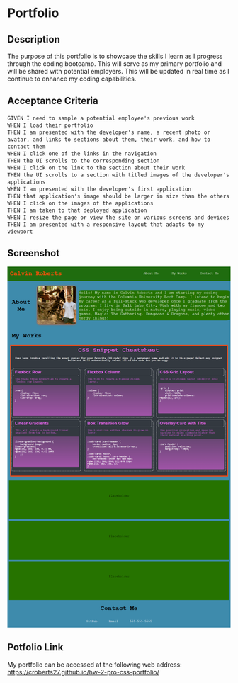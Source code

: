 # Portfolio

## Description

The purpose of this portfolio is to showcase the skills I learn as I progress through the coding bootcamp. This will serve as my primary portfolio and will be shared with potential employers. This will be updated in real time as I continue to enhance my coding capabilities. 

## Acceptance Criteria
````
GIVEN I need to sample a potential employee's previous work
WHEN I load their portfolio
THEN I am presented with the developer's name, a recent photo or avatar, and links to sections about them, their work, and how to contact them
WHEN I click one of the links in the navigation
THEN the UI scrolls to the corresponding section
WHEN I click on the link to the section about their work
THEN the UI scrolls to a section with titled images of the developer's applications
WHEN I am presented with the developer's first application
THEN that application's image should be larger in size than the others
WHEN I click on the images of the applications
THEN I am taken to that deployed application
WHEN I resize the page or view the site on various screens and devices
THEN I am presented with a responsive layout that adapts to my viewport
````
## Screenshot

![Webpage-Screenshot](assets\images\css-portfolio-scrnshot.PNG)

## Potfolio Link

My portfolio can be accessed at the following web address: https://croberts27.github.io/hw-2-pro-css-portfolio/